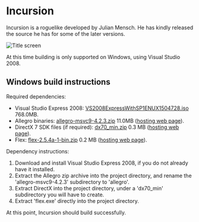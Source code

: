 Incursion
=========

Incursion is a roguelike developed by Julian Mensch.  He has kindly released the source he has for some of the later versions.

![Title screen](https://raw.github.com/rmtew/incursion-roguelike/screenshots/0.9.6H/title-screen.png)

At this time building is only supported on Windows, using Visual Studio 2008.

Windows build instructions
--------------------------

Required dependencies:

  * Visual Studio Express 2008: [VS2008ExpressWithSP1ENUX1504728.iso](http://download.microsoft.com/download/E/8/E/E8EEB394-7F42-4963-A2D8-29559B738298/VS2008ExpressWithSP1ENUX1504728.iso) 768.0MB.
  * Allegro binaries: [allegro-msvc9-4.2.3.zip](http://cdn.allegro.cc/file/library/allegro-4.2.3/allegro-msvc9-4.2.3.zip) 11.0MB ([hosting web page](https://www.allegro.cc/files/?v=4.2)).
  * DirectX 7 SDK files (if required): [dx70_min.zip](http://alleg.sourceforge.net/files/dx70_min.zip) 0.3 MB ([hosting web page](http://alleg.sourceforge.net/wip.html)).
  * Flex: [flex-2.5.4a-1-bin.zip](http://gnuwin32.sourceforge.net/downlinks/flex-bin-zip.php) 0.2 MB ([hosting web page](http://gnuwin32.sourceforge.net/packages/flex.htm)).

Dependency instructions:

  1. Download and install Visual Studio Express 2008, if you do not already have it installed.
  2. Extract the Allegro zip archive into the project directory, and rename the 'allegro-msvc9-4.2.3' subdirectory to 'allegro'.
  3. Extract DirectX into the project directory, under a 'dx70_min' subdirectory you will have to create.
  4. Extract 'flex.exe' directly into the project directory.

At this point, Incursion should build successfully.
